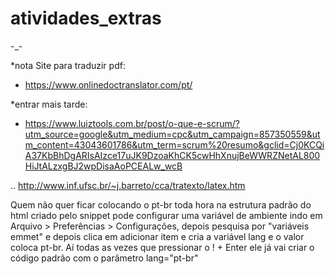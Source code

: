 # atividades_extras
-_-





*nota Site para traduzir pdf:
- https://www.onlinedoctranslator.com/pt/

*entrar mais tarde: 
- https://www.luiztools.com.br/post/o-que-e-scrum/?utm_source=google&utm_medium=cpc&utm_campaign=857350559&utm_content=43043601786&utm_term=scrum%20resumo&gclid=Cj0KCQiA37KbBhDgARIsAIzce17uJK9DzoaKhCK5cwHhXnujBeWWRZNetAL800HiJtALzxgBJ2wpDisaAoPCEALw_wcB


.. http://www.inf.ufsc.br/~j.barreto/cca/tratexto/latex.htm

Quem não quer ficar colocando o pt-br toda hora na estrutura padrão do html criado pelo snippet pode configurar uma variável de ambiente indo em Arquivo > Preferências > Configurações, depois pesquisa por "variáveis emmet" e depois clica em adicionar item e cria a variável lang e o valor coloca pt-br. Aí todas as vezes que pressionar o ! + Enter ele já vai criar o código padrão com o parâmetro lang="pt-br"
